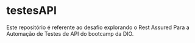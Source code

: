 # testesAPI
Este repositório é referente ao desafio explorando o Rest Assured Para a Automação de Testes de API do bootcamp da DIO.
